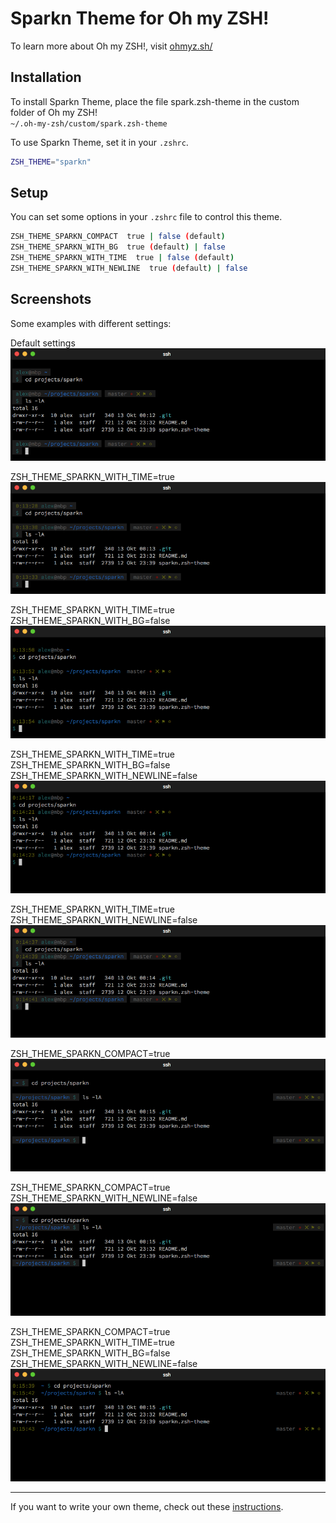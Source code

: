 # Sparkn Theme for Oh my ZSH!

To learn more about Oh my ZSH!, visit [ohmyz.sh/](http://ohmyz.sh/)

## Installation

To install Sparkn Theme, place the file spark.zsh-theme in the custom folder of Oh my ZSH!  
`~/.oh-my-zsh/custom/spark.zsh-theme`

To use Sparkn Theme, set it in your `.zshrc`.
```bash
ZSH_THEME="sparkn"
```

## Setup

You can set some options in your `.zshrc` file to control this theme.
```bash
ZSH_THEME_SPARKN_COMPACT  true | false (default)
ZSH_THEME_SPARKN_WITH_BG  true (default) | false
ZSH_THEME_SPARKN_WITH_TIME  true | false (default)
ZSH_THEME_SPARKN_WITH_NEWLINE  true (default) | false
```
## Screenshots

Some examples with different settings:

Default settings  
![Screenshot 1](./screenshots/screenshot-01.png)

ZSH_THEME_SPARKN_WITH_TIME=true  
![Screenshot 2](./screenshots/screenshot-02.png)

ZSH_THEME_SPARKN_WITH_TIME=true  
ZSH_THEME_SPARKN_WITH_BG=false  
![Screenshot 3](./screenshots/screenshot-03.png)

ZSH_THEME_SPARKN_WITH_TIME=true  
ZSH_THEME_SPARKN_WITH_BG=false  
ZSH_THEME_SPARKN_WITH_NEWLINE=false  
![Screenshot 4](./screenshots/screenshot-04.png)

ZSH_THEME_SPARKN_WITH_TIME=true  
ZSH_THEME_SPARKN_WITH_NEWLINE=false  
![Screenshot 5](./screenshots/screenshot-05.png)

ZSH_THEME_SPARKN_COMPACT=true  
![Screenshot 6](./screenshots/screenshot-06.png)

ZSH_THEME_SPARKN_COMPACT=true  
ZSH_THEME_SPARKN_WITH_NEWLINE=false  
![Screenshot 7](./screenshots/screenshot-07.png)

ZSH_THEME_SPARKN_COMPACT=true  
ZSH_THEME_SPARKN_WITH_TIME=true  
ZSH_THEME_SPARKN_WITH_BG=false  
ZSH_THEME_SPARKN_WITH_NEWLINE=false  
![Screenshot 8](./screenshots/screenshot-08.png)

---
If you want to write your own theme, check out these [instructions](https://github.com/robbyrussell/oh-my-zsh/wiki/Customization#overriding-and-adding-themes).
